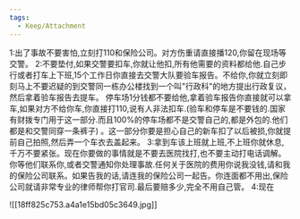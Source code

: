 ```yaml
---
tags:
  - Keep/Attachment
---
```


1:出了事故不要害怕,立刻打110和保险公司。对方伤重请直接播120,你留在现场等交警。
2:不要垫付,如果交警要扣车,你就让他扣,所有他需要的资料都给他.自己步行或者打车上下班,15个工作日你直接去交警大队要验车报告。不给你,你就立刻即刻马上不要迟疑的到交警同一栋办公楼找到一个叫"行政科"的地方提出行政复议， 然后拿着验车报告去提车。
停车场1分钱都不要给他,拿着验车报告你直接就可以拿车,如果对方不给你车,你直接打110,说有人非法扣车.(验车和停车是不要钱的.国家有财拨专门用于这一部分.而且100%的停车场都不是交警自己的,都是外包的.他们都是和交警同穿一条裤子) 。这一部分你要是担心自己的新车扣了以后被损,你就提前自己拍照,然后弄一个车衣去盖起来。
3:拿到车该上班就上班,不上班你就休息,千万不要紧张。现在你要做的事情就是不要去医院找打,也不要主动打电话调解。你等他们联系你,或者交警通知你处理事故.任何关于医院的费用你说我没钱,请和我的保险公司联系。如果告我的话,请连我的保险公司一起告。你连面都不用出,保险公司就请非常专业的律师帮你打官司.最后要赔多少,完全不用自己管。
4:现在


![[18ff825c753.a4a1e15bd05c3649.jpg]]